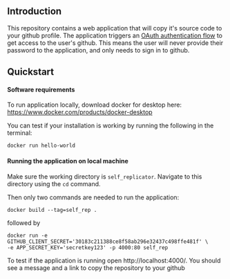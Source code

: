 ## Introduction

This repository contains a web application that will copy it's source code to your github profile.
The application triggers an [OAuth authentication flow](https://stackoverflow.com/questions/4727226/on-a-high-level-how-does-oauth-2-work)
to get access to the user's github.
This means the user will never provide their password to the application, and only needs to sign in to github.

## Quickstart
#### Software requirements 

To run application locally, download docker for desktop here: https://www.docker.com/products/docker-desktop

You can test if your installation is working by running the following in the terminal:

``docker run hello-world``



#### Running the application on local machine
Make sure the working directory is `self_replicator`. Navigate to this directory using the `cd` command. 

Then only two commands are needed to run the application: 
````
docker build --tag=self_rep .
````
followed by
````
docker run -e GITHUB_CLIENT_SECRET='30183c211388ce8f58ab296e32437c498ffe481f' \
-e APP_SECRET_KEY='secretkey123' -p 4000:80 self_rep
````
To test if the application is running open http://localhost:4000/.
You should see a message and a link to copy the repository to your github